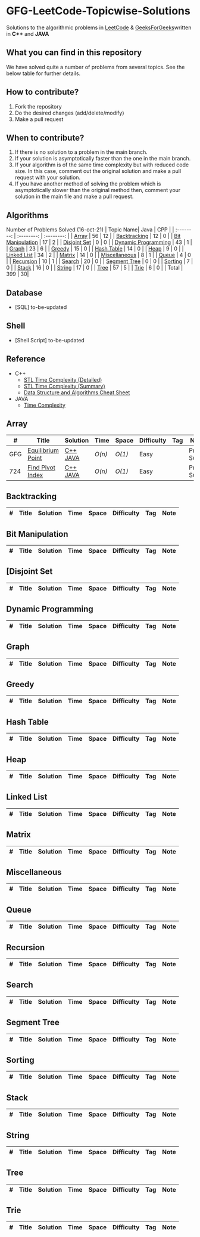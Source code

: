 # GFG-LeetCode-Topicwise-Solutions

Solutions to the algorithmic problems in [LeetCode](https://leetcode.com/problemset/algorithms/) & [GeeksForGeeks](https://practice.geeksforgeeks.org/explore/?problemType=full&page=1)written in **C++** and **JAVA**

## What you can find in this repository

We have solved quite a number of problems from several topics. See the below table for further details.

## How to contribute?

1. Fork the repository 
2. Do the desired changes (add/delete/modify)
3. Make a pull request


## When to contribute?

1. If there is no solution to a problem in the main branch.
2. If your solution is asymptotically faster than the one in the main branch.
3. If your algorithm is of the same time complexity but with reduced code size. In this case, comment out the original solution and make a pull request with your solution.
4. If you have another method of solving the problem which is asymptotically slower than the original method then, comment your solution in the main file and make a pull request.


## Algorithms
Number of Problems Solved (16-oct-21)
| Topic Name|  Java | CPP | 
|  :--------: |  :--------: | :--------: | 
| [Array](https://github.com/prateekshyap/DSA#array) | 56 | 12 |
| [Backtracking](https://github.com/prateekshyap/DSA#backtracking) | 12 | 0 |
| [Bit Manipulation](https://github.com/prateekshyap/DSA#bit-manipulation) | 17 |  2 |
| [Disjoint Set](https://github.com/prateekshyap/DSA#disjoint-set) | 0 |  0 |
| [Dynamic Programming](https://github.com/prateekshyap/DSA#dynamic-programming) | 43 |  1 |
| [Graph](https://github.com/prateekshyap/DSA#graph) | 23 |  6 |
| [Greedy](https://github.com/prateekshyap/DSA#greedy) | 15 |  0 |
| [Hash Table](https://github.com/prateekshyap/DSA#hash-table) | 14 |  0 |
| [Heap](https://github.com/prateekshyap/DSA#heap) | 9 |  0 |
| [Linked List](https://github.com/prateekshyap/DSA#linked-list) | 34 |  2 |
| [Matrix](https://github.com/prateekshyap/DSA#matrix) | 14 | 0 |
| [Miscellaneous](https://github.com/prateekshyap/DSA#miscellaneous) | 8 |  1 |
| [Queue](https://github.com/prateekshyap/DSA#queue) | 4 | 0 |
| [Recursion](https://github.com/prateekshyap/DSA#recursion) | 10 |  1 |
| [Search](https://github.com/prateekshyap/DSA#searching) | 20 |  0 |
| [Segment Tree](https://github.com/prateekshyap/DSA#segment-tree) | 0 |  0 |
| [Sorting](https://github.com/prateekshyap/DSA#sort) | 7 | 0 |
| [Stack](https://github.com/prateekshyap/DSA#stack) | 16 |  0 |
| [String](https://github.com/prateekshyap/DSA#string) | 17 |  0 |
| [Tree](https://github.com/prateekshyap/DSA#tree) | 57 |  5 |
| [Trie](https://github.com/prateekshyap/DSA#trie) | 6 |  0 |
| Total | 399 | 30|
<!-- 
| [Simulation](https://github.com/prateekshyap/DSA#simulation) | |
| [Design](https://github.com/prateekshyap/DSA#design) | |
-->

## Database
* [SQL] to-be-updated


## Shell
* [Shell Script] to-be-updated

## Reference

* C++
    * [STL Time Complexity (Detailed)](http://www.cplusplus.com/reference/stl/)
    * [STL Time Complexity (Summary)](http://john-ahlgren.blogspot.com/2013/10/stl-container-performance.html)
    * [Data Structure and Algorithms Cheat Sheet](https://github.com/gibsjose/cpp-cheat-sheet/blob/master/Data%20Structures%20and%20Algorithms.md)
* JAVA
    * [Time Complexity](to-be-updated)
    
## Array
|  #  | Title           |  Solution       |  Time           | Space           | Difficulty    | Tag          | Note| 
|-----|---------------- | --------------- | --------------- | --------------- | ------------- |--------------|-----|
GFG | [Equilibrium Point](https://practice.geeksforgeeks.org/problems/equilibrium-point-1587115620/1)         | [C++](./GFG_ARR_EquilibriumPoints.cpp) [JAVA]()       | _O(n)_       | _O(1)_          | Easy         || Prefix Sum 
724 | [Find Pivot Index](https://leetcode.com/problems/find-pivot-index/)         | [C++](./LC_ARR_EquilibriumPoints.cpp) [JAVA](./EquilibriumPoint.java)       | _O(n)_       | _O(1)_          | Easy         || Prefix Sum


## Backtracking
|  #  | Title           |  Solution       |  Time           | Space           | Difficulty    | Tag          | Note| 
|-----|---------------- | --------------- | --------------- | --------------- | ------------- |--------------|-----|


## Bit Manipulation
|  #  | Title           |  Solution       |  Time           | Space           | Difficulty    | Tag          | Note| 
|-----|---------------- | --------------- | --------------- | --------------- | ------------- |--------------|-----|

## [Disjoint Set
|  #  | Title           |  Solution       |  Time           | Space           | Difficulty    | Tag          | Note| 
|-----|---------------- | --------------- | --------------- | --------------- | ------------- |--------------|-----|

## Dynamic Programming
|  #  | Title           |  Solution       |  Time           | Space           | Difficulty    | Tag          | Note| 
|-----|---------------- | --------------- | --------------- | --------------- | ------------- |--------------|-----|


## Graph
|  #  | Title           |  Solution       |  Time           | Space           | Difficulty    | Tag          | Note| 
|-----|---------------- | --------------- | --------------- | --------------- | ------------- |--------------|-----|


## Greedy
|  #  | Title           |  Solution       |  Time           | Space           | Difficulty    | Tag          | Note| 
|-----|---------------- | --------------- | --------------- | --------------- | ------------- |--------------|-----|


## Hash Table
|  #  | Title           |  Solution       |  Time           | Space           | Difficulty    | Tag          | Note| 
|-----|---------------- | --------------- | --------------- | --------------- | ------------- |--------------|-----|


## Heap
|  #  | Title           |  Solution       |  Time           | Space           | Difficulty    | Tag          | Note| 
|-----|---------------- | --------------- | --------------- | --------------- | ------------- |--------------|-----|


## Linked List
|  #  | Title           |  Solution       |  Time           | Space           | Difficulty    | Tag          | Note| 
|-----|---------------- | --------------- | --------------- | --------------- | ------------- |--------------|-----|


## Matrix
|  #  | Title           |  Solution       |  Time           | Space           | Difficulty    | Tag          | Note| 
|-----|---------------- | --------------- | --------------- | --------------- | ------------- |--------------|-----|


## Miscellaneous
|  #  | Title           |  Solution       |  Time           | Space           | Difficulty    | Tag          | Note| 
|-----|---------------- | --------------- | --------------- | --------------- | ------------- |--------------|-----|


## Queue
|  #  | Title           |  Solution       |  Time           | Space           | Difficulty    | Tag          | Note| 
|-----|---------------- | --------------- | --------------- | --------------- | ------------- |--------------|-----|


## Recursion
|  #  | Title           |  Solution       |  Time           | Space           | Difficulty    | Tag          | Note| 
|-----|---------------- | --------------- | --------------- | --------------- | ------------- |--------------|-----|


## Search
|  #  | Title           |  Solution       |  Time           | Space           | Difficulty    | Tag          | Note| 
|-----|---------------- | --------------- | --------------- | --------------- | ------------- |--------------|-----|


## Segment Tree
|  #  | Title           |  Solution       |  Time           | Space           | Difficulty    | Tag          | Note| 
|-----|---------------- | --------------- | --------------- | --------------- | ------------- |--------------|-----|


## Sorting
|  #  | Title           |  Solution       |  Time           | Space           | Difficulty    | Tag          | Note| 
|-----|---------------- | --------------- | --------------- | --------------- | ------------- |--------------|-----|


## Stack
|  #  | Title           |  Solution       |  Time           | Space           | Difficulty    | Tag          | Note| 
|-----|---------------- | --------------- | --------------- | --------------- | ------------- |--------------|-----|


## String
|  #  | Title           |  Solution       |  Time           | Space           | Difficulty    | Tag          | Note| 
|-----|---------------- | --------------- | --------------- | --------------- | ------------- |--------------|-----|


## Tree
|  #  | Title           |  Solution       |  Time           | Space           | Difficulty    | Tag          | Note| 
|-----|---------------- | --------------- | --------------- | --------------- | ------------- |--------------|-----|


## Trie
|  #  | Title           |  Solution       |  Time           | Space           | Difficulty    | Tag          | Note| 
|-----|---------------- | --------------- | --------------- | --------------- | ------------- |--------------|-----|




